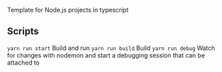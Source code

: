 Template for Node.js projects in typescript

## Scripts
`yarn run start` Build and run
`yarn run build` Build
`yarn run debug` Watch for changes with nodemon and start a debugging session that can be attached to
